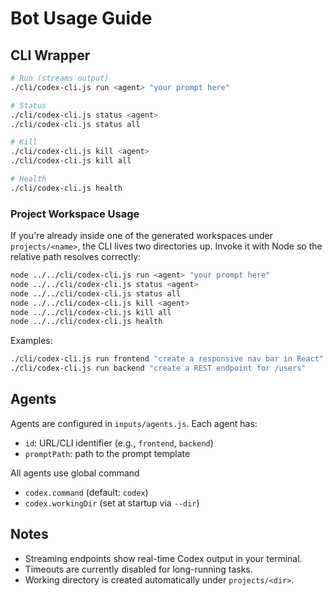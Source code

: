 # Bot Usage Guide

## CLI Wrapper

```bash
# Run (streams output)
./cli/codex-cli.js run <agent> "your prompt here"

# Status
./cli/codex-cli.js status <agent>
./cli/codex-cli.js status all

# Kill
./cli/codex-cli.js kill <agent>
./cli/codex-cli.js kill all

# Health
./cli/codex-cli.js health
```

### Project Workspace Usage

If you're already inside one of the generated workspaces under `projects/<name>`, the CLI lives two directories up. Invoke it with Node so the relative path resolves correctly:

```bash
node ../../cli/codex-cli.js run <agent> "your prompt here"
node ../../cli/codex-cli.js status <agent>
node ../../cli/codex-cli.js status all
node ../../cli/codex-cli.js kill <agent>
node ../../cli/codex-cli.js kill all
node ../../cli/codex-cli.js health
```

Examples:
```bash
./cli/codex-cli.js run frontend "create a responsive nav bar in React"
./cli/codex-cli.js run backend "create a REST endpoint for /users"
```

## Agents

Agents are configured in `inputs/agents.js`. Each agent has:
- `id`: URL/CLI identifier (e.g., `frontend`, `backend`)
- `promptPath`: path to the prompt template

All agents use global command
- `codex.command` (default: `codex`)
- `codex.workingDir` (set at startup via `--dir`)

## Notes
- Streaming endpoints show real-time Codex output in your terminal.
- Timeouts are currently disabled for long-running tasks.
- Working directory is created automatically under `projects/<dir>`.
